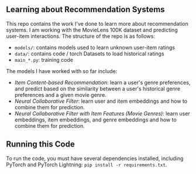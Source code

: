 ## Learning about Recommendation Systems

This repo contains the work I've done to learn more about recommendation systems. I am working with the MovieLens 100K dataset and predicting user-item interactions. The structure of the repo is as follows:
* `models/`: contains models used to learn unknown user-item ratings
* `data/`: contains code / torch Datasets to load historical ratings
* `main_*.py`: training code

The models I have worked with so far include:
* *Item Content-based Recommendation*: learn a user's genre preferences, and predict based on the similarity between a user's historical genre preferences and a given movie genre.
* *Neural Collaborative Filter*: learn user and item embeddings and how to combine them for prediction.
* *Neural Collaborative Filter with Item Features (Movie Genres)*: learn user embeddings, item embeddings, and genre embeddings and how to combine them for prediction.

## Running this Code
To run the code, you must have several dependencies installed, including PyTorch and PyTorch Lightning: `pip install -r requirements.txt`. 
